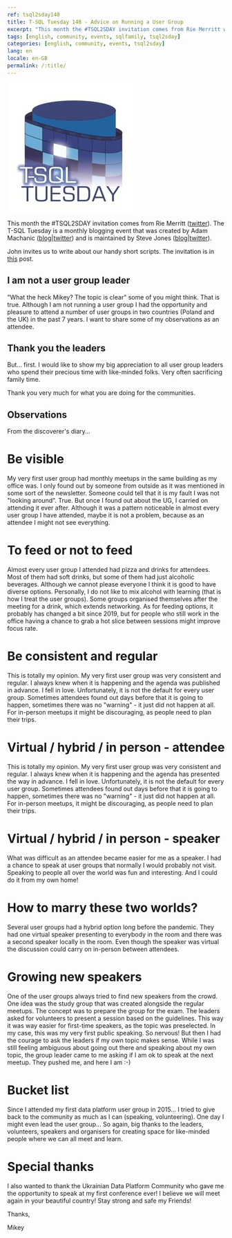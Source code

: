 ```yaml
---
ref: tsql2sday148
title: T-SQL Tuesday 148 - Advice on Running a User Group
excerpt: "This month the #TSQL2SDAY invitation comes from Rie Merritt who asks us to write about various aspects of running a user group."
tags: [english, community, events, sqlfamily, tsql2sday]
categories: [english, community, events, tsql2sday]
lang: en
locale: en-GB
permalink: /:title/
---
```


[![T-SQL Tuesday Logo](/assets/images/t-sql-tuesday-logo.jpg)](https://techcommunity.microsoft.com/t5/azure-sql-blog/t-sql-tuesday-advice-on-running-a-user-group/ba-p/3213699 "T-SQL Tuesday invitation")

This month the #TSQL2SDAY invitation comes from Rie Merritt ([twitter](https://twitter.com/IrishSQL)). The T-SQL Tuesday is a monthly blogging event that was created by Adam Machanic ([blog](http://dataeducation.com/)\|[twitter](https://twitter.com/AdamMachanic)) and is maintained by Steve Jones ([blog](https://voiceofthedba.wordpress.com/)\|[twitter](https://twitter.com/way0utwest)).

John invites us to write about our handy short scripts. The invitation is in [this](https://techcommunity.microsoft.com/t5/azure-sql-blog/t-sql-tuesday-advice-on-running-a-user-group/ba-p/3213699) post.


## I am not a user group leader

"What the heck Mikey? The topic is clear" some of you might think. That is true. Although I am not running a user group I had the opportunity and pleasure to attend a number of user groups in two countries (Poland and the UK) in the past 7 years. I want to share some of my observations as an attendee. 


## Thank you the leaders

But... first. I would like to show my big appreciation to all user group leaders who spend their precious time with like-minded folks. Very often sacrificing family time. 

Thank you very much for what you are doing for the communities.


## Observations

From the discoverer's diary... 


# Be visible

My very first user group had monthly meetups in the same building as my office was. I only found out by someone from outside as it was mentioned in some sort of the newsletter. Someone could tell that it is my fault I was not "looking around". True. But once I found out about the UG, I carried on attending it ever after. Although it was a pattern noticeable in almost every user group I have attended, maybe it is not a problem, because as an attendee I might not see everything.


# To feed or not to feed

Almost every user group I attended had pizza and drinks for attendees. Most of them had soft drinks, but some of them had just alcoholic beverages. Although we cannot please everyone I  think it is good to have diverse options. Personally, I do not like to mix alcohol with learning (that is how I treat the user groups). Some groups organised themselves after the meeting for a drink, which extends networking. As for feeding options, it probably has changed a bit since 2019, but for people who still work in the office having a chance to grab a hot slice between sessions might improve focus rate. 


# Be consistent and regular

This is totally my opinion. My very first user group was very consistent and regular. I always knew when it is happening and the agenda was published in advance. I fell in love. Unfortunately, it is not the default for every user group. Sometimes attendees found out days before that it is going to happen, sometimes there was no "warning" - it just did not happen at all. For in-person meetups it might be discouraging, as people need to plan their trips.


# Virtual / hybrid / in person - attendee

This is totally my opinion. My very first user group was very consistent and regular. I always knew when it is happening and the agenda has presented the way in advance. I fell in love. Unfortunately, it is not the default for every user group. Sometimes attendees found out days before that it is going to happen, sometimes there was no "warning" - it just did not happen at all. For in-person meetups, it might be discouraging, as people need to plan their trips.


# Virtual / hybrid / in person - speaker

What was difficult as an attendee became easier for me as a speaker. I had a chance to speak at user groups that normally I would probably not visit. Speaking to people all over the world was fun and interesting. And I could do it from my own home! 


# How to marry these two worlds? 

Several user groups had a hybrid option long before the pandemic. They had one virtual speaker presenting to everybody in the room and there was a second speaker locally in the room. Even though the speaker was virtual the discussion could carry on in-person between attendees.


# Growing new speakers

One of the user groups always tried to find new speakers from the crowd. One idea was the study group that was created alongside the regular meetups. The concept was to prepare the group for the exam. The leaders asked for volunteers to present a session based on the guidelines. This way it was way easier for first-time speakers, as the topic was preselected. 
In my case, this was my very first public speaking. So nervous! But then I had the courage to ask the leaders if my own topic makes sense. While I was still feeling ambiguous about going out there and speaking about my own topic, the group leader came to me asking if I am ok to speak at the next meetup. They pushed me, and here I am :-)


# Bucket list

Since I attended my first data platform user group in 2015... I tried to give back to the community as much as I can (speaking, volunteering). One day I might even lead the user group... So again, big thanks to the leaders, volunteers, speakers and organisers for creating space for like-minded people where we can all meet and learn.


# Special thanks

I also wanted to thank the Ukrainian Data Platform Community who gave me the opportunity to speak at my first conference ever! I believe we will meet again in your beautiful country! Stay strong and safe my Friends!


Thanks,

Mikey
